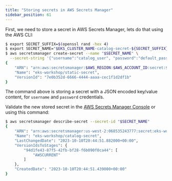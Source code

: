 ```yaml
---
title: "Storing secrets in AWS Secrets Manager"
sidebar_position: 61
---
```


First, we need to store a secret in AWS Secrets Manager, lets do that using the AWS CLI:

```bash
$ export SECRET_SUFFIX=$(openssl rand -hex 4)
$ export SECRET_NAME="$EKS_CLUSTER_NAME-catalog-secret-${SECRET_SUFFIX}"
$ aws secretsmanager create-secret --name "$SECRET_NAME" \
  --secret-string '{"username":"catalog_user", "password":"default_password"}' --region $AWS_REGION
{
    "ARN": "arn:aws:secretsmanager:$AWS_REGION:$AWS_ACCOUNT_ID:secret:$EKS_CLUSTER_NAME/catalog-secret-ABCdef",
    "Name": "eks-workshop/static-secret",
    "VersionId": "7e0b352d-6666-4444-aaaa-cec1f1d2df1b"
}
```

The command above is storing a secret with a JSON encoded key/value content, for `username` and `password` credentials.

Validate the new stored secret in the [AWS Secrets Manager Console](https://console.aws.amazon.com/secretsmanager/listsecrets) or using this command:

```bash
$ aws secretsmanager describe-secret --secret-id "$SECRET_NAME"
{
    "ARN": "arn:aws:secretsmanager:us-west-2:068535243777:secret:eks-workshop/catalog-secret-WDD8yS",
    "Name": "eks-workshop/catalog-secret",
    "LastChangedDate": "2023-10-10T20:44:51.882000+00:00",
    "VersionIdsToStages": {
        "94d1fe43-87f5-42fb-bf28-f6b090f0ca44": [
            "AWSCURRENT"
        ]
    },
    "CreatedDate": "2023-10-10T20:44:51.439000+00:00"
}
```
